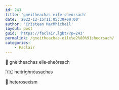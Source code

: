 ```yaml
---
id: 243
title: 'gnèitheachas eile‑sheòrsach'
date: '2022-12-15T11:05:30+00:00'
author: 'Crìstean MacMhìcheil'
layout: post
guid: 'https://faclair.lgbt/?p=243'
permalink: /gneitheachas-eile%e2%80%91sheorsach/
categories:
    - Faclair
---
```


&#x1f3f4;&#xe0067;&#xe0062;&#xe0073;&#xe0063;&#xe0074;&#xe007f; gnèitheachas eile‑sheòrsach

&#x1f1ee;&#x1f1ea; heitrighnéasachas

&#x1f3f4;&#xe0067;&#xe0062;&#xe0065;&#xe006e;&#xe0067;&#xe007f; heterosexism